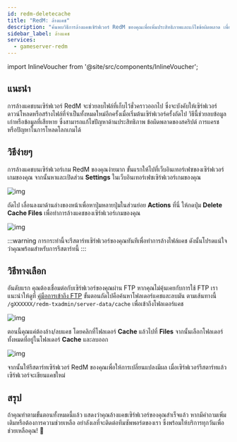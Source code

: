 ```yaml
---
id: redm-deletecache
title: "RedM: ล้างแคช"
description: "ค้นพบวิธีการล้างแคชเซิร์ฟเวอร์ RedM ของคุณเพื่อเพิ่มประสิทธิภาพและแก้ไขข้อผิดพลาด เพื่อประสบการณ์การเล่นเกมที่ลื่นไหลขึ้น → เรียนรู้เพิ่มเติมตอนนี้"
sidebar_label: ล้างแคช
services:
  - gameserver-redm
---
```


import InlineVoucher from '@site/src/components/InlineVoucher';



## แนะนำ

การล้างแคชบนเซิร์ฟเวอร์ RedM จะช่วยลบไฟล์ที่เก็บไว้ชั่วคราวออกไป ซึ่งจะบังคับให้เซิร์ฟเวอร์ดาวน์โหลดหรือสร้างไฟล์ที่จำเป็นทั้งหมดใหม่อีกครั้งเมื่อเริ่มต้นเซิร์ฟเวอร์ครั้งถัดไป วิธีนี้ช่วยลบข้อมูลเก่าหรือข้อมูลที่เสียหาย ซึ่งสามารถแก้ไขปัญหาด้านประสิทธิภาพ ข้อผิดพลาดของสคริปต์ การแครช หรือปัญหาในการโหลดโลกเกมได้

<InlineVoucher />

## วิธีง่ายๆ

การล้างแคชบนเซิร์ฟเวอร์เกม RedM ของคุณง่ายมาก ขั้นแรกให้ไปที่เว็บอินเทอร์เฟซของเซิร์ฟเวอร์เกมของคุณ จากนั้นหาและเปิดส่วน **Settings** ในเว็บอินเทอร์เฟซเซิร์ฟเวอร์เกมของคุณ

![img](https://screensaver01.zap-hosting.com/index.php/s/qAiDSjC7jjmAq5B/download)



ถัดไป เลื่อนลงมาด้านล่างของหน้าเพื่อหาปุ่มหลายปุ่มในส่วนย่อย **Actions** ที่นี่ ให้กดปุ่ม **Delete Cache Files** เพื่อทำการล้างแคชของเซิร์ฟเวอร์เกมของคุณ

![img](https://screensaver01.zap-hosting.com/index.php/s/CW8HcxLbNyrw3Qy/download)

:::warning 
การกระทำนี้จะรีสตาร์ทเซิร์ฟเวอร์ของคุณทันทีเพื่อทำการล้างไฟล์แคช ดังนั้นโปรดแน่ใจว่าคุณพร้อมสำหรับการรีสตาร์ทนี้
:::


## วิธีทางเลือก

อันดับแรก คุณต้องเชื่อมต่อกับเซิร์ฟเวอร์ของคุณผ่าน FTP หากคุณไม่คุ้นเคยกับการใช้ FTP เราแนะนำให้ดูที่ [คู่มือการเข้าถึง FTP](gameserver-ftpaccess.md) ขั้นตอนถัดไปคือค้นหาโฟลเดอร์แคชและลบมัน ตามเส้นทางนี้ `/gXXXXXX/redm-txadmin/server-data/cache` เพื่อเข้าถึงโฟลเดอร์แคช

![img](https://screensaver01.zap-hosting.com/index.php/s/BkcqxjZ2dDeeMK2/download)

ตอนนี้คุณแค่ต้องล้าง/ลบแคช โดยคลิกที่โฟลเดอร์ **Cache** แล้วไปที่ **Files** จากนั้นเลือกโฟลเดอร์ทั้งหมดที่อยู่ในโฟลเดอร์ **Cache** และลบออก

![img](https://screensaver01.zap-hosting.com/index.php/s/sb9Ttc2gEWwAzRP/download)

จากนั้นให้รีสตาร์ทเซิร์ฟเวอร์ RedM ของคุณเพื่อให้การเปลี่ยนแปลงมีผล เมื่อเซิร์ฟเวอร์รีสตาร์ทแล้ว เซิร์ฟเวอร์จะเขียนแคชใหม่



## สรุป

ถ้าคุณทำตามขั้นตอนทั้งหมดนี้แล้ว แสดงว่าคุณล้างแคชเซิร์ฟเวอร์ของคุณสำเร็จแล้ว หากมีคำถามเพิ่มเติมหรือต้องการความช่วยเหลือ อย่าลังเลที่จะติดต่อทีมซัพพอร์ตของเรา ซึ่งพร้อมให้บริการทุกวันเพื่อช่วยเหลือคุณ! 🙂

<InlineVoucher />